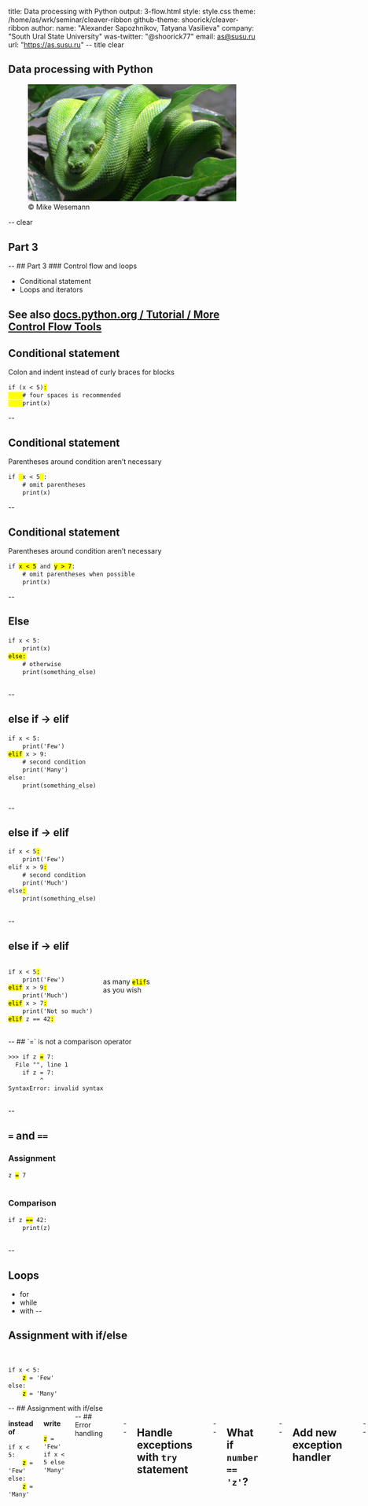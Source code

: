 title: Data processing with Python
output: 3-flow.html
style: style.css
theme: /home/as/wrk/seminar/cleaver-ribbon
github-theme: shoorick/cleaver-ribbon
author:
  name: "Alexander Sapozhnikov, Tatyana Vasilieva"
  company: "South Ural State University"
  was-twitter: "@shoorick77"
  email: as@susu.ru
  url: "https://as.susu.ru"
-- title clear
## Data processing with Python
<figure>
    <img class="cover" src="images/baumpython-cropped.jpg" alt="Python">
    <figcaption class="copyright right white">
        © Mike Wesemann
    </figcaption>
</figure>
-- clear
<h2 class="shout shrink">Part 3</h2>
--
## Part 3
### Control flow and loops

* Conditional statement
* Loops and iterators

See also [docs.python.org / Tutorial / More Control Flow Tools](https://docs.python.org/3.7/tutorial/controlflow.html)
--
## Conditional statement

Colon and indent instead of curly braces for blocks

<pre>
<code>if (x &lt; 5)<mark>:</mark>
<mark>    </mark><span class="comment"># four spaces is recommended</span>
<mark>    </mark>print(x)</code>
</pre>
--
## Conditional statement

Parentheses around condition aren’t necessary

<pre>
<code>if <mark> </mark>x &lt; 5<mark> </mark>:
    <span class="comment"># omit parentheses</span>
    print(x)</code>
</pre>
--
## Conditional statement

Parentheses around condition aren’t necessary

<pre>
<code>if <mark>x &lt; 5</mark> and <mark>y &gt; 7</mark>:
    <span class="comment"># omit parentheses when possible</span>
    print(x)</code>
</pre>

--
## Else

<pre>
<code>if x &lt; 5:
    print(x)
<mark>else:</mark>
    <span class="comment"># otherwise</span>
    print(something_else)
</code>
</pre>
--
## else if → elif

<pre>
<code>if x &lt; 5:
    print('Few')
<mark class="green">elif</mark> x &gt; 9:
    <span class="comment"># second condition</span>
    print('Many')
else:
    print(something_else)
</code>
</pre>
--
## else if → elif

<pre>
<code>if x &lt; 5<mark>:</mark>
    print('Few')
elif x &gt; 9<mark>:</mark>
    <span class="comment"># second condition</span>
    print('Much')
else<mark>:</mark>
    print(something_else)
</code>
</pre>
--
## else if → elif

<div class="two columns">
<div>
<pre>
<code>if x &lt; 5<mark>:</mark>
    print('Few')
<mark class="green">elif</mark> x &gt; 9<mark>:</mark>
    print('Much')
<mark class="green">elif</mark> x &gt; 7<mark>:</mark>
    print('Not so much')
<mark class="green">elif</mark> z == 42<mark>:</mark>
</code>
</pre>
</div><div>
<br><br>
as many <code><mark class="green">elif</mark></code>s
<br>as you wish
</div></div>
--
## `=` is not a comparison operator

<pre>
<code>&gt;&gt;&gt; if z <mark class="important">=</mark> 7:
  File "<stdin>", line 1
    if z = 7:
         ^
SyntaxError: invalid syntax
</code>
</pre>

--
## `=` and `==`

### Assignment
<pre>
<code>z <mark class="orange">=</mark> 7
</code>
</pre>

### Comparison

<pre>
<code>if z <mark class="green">==</mark> 42:
    <span class="comment">print(z)</span>
</code>
</pre>
--
## Loops
  * for
  * while
  * with
--
## Assignment with if/else

<div class="two columns">
<div>
&nbsp;
<pre><code>if x &lt; 5:
    <mark>z</mark> = 'Few'
else:
    <mark>z</mark> = 'Many'
</code></pre></div>
</div>
--
## Assignment with if/else

<div class="two columns">
<div>

**instead of**

<pre><code>if x &lt; 5:
    <mark>z</mark> = 'Few'
else:
    <mark>z</mark> = 'Many'
</code></pre>
</div><div>

**write**

<div><pre><code><mark>z</mark> = 'Few' if x < 5 else 'Many'</code>
</pre>
</div>
</div>
--
## Error handling

<pre><code>&gt;&gt;&gt; stuff = ['hydrogen', 'helium', 'lithium']
&gt;&gt;&gt; <mark>number</mark> = input('Enter number of element ')
Enter number of element <mark>42</mark>
&gt;&gt;&gt; print(stuff[int(<mark>number</mark>)])
<span class="error">Traceback (most recent call last):
  File "&lt;stdin&gt;", line 1, in &lt;module&gt;
<mark class="orange">IndexError</mark>: list index out of range</span>
</code></pre>
--
## Handle exceptions with `try` statement

<pre><code>&gt;&gt;&gt; <mark>try:</mark>
...     print(stuff[int(number)])
... <mark class="orange">except IndexError</mark>:
...     print(f'Wrong index. Use number less than {len(stuff)}')
...
Wrong index. Use number less than 3
</code></pre>
--
## What if `number == 'z'`?

<pre><code>&gt;&gt;&gt; <mark>try:</mark>
...     print(stuff[int(number)])
... <mark class="orange">except IndexError</mark>:
...     print(f'Wrong index. Use number less than {len(stuff)}')
...
<span class="error">Traceback (most recent call last):
  File "<stdin>", line 2, in <module>
<mark class="orange">ValueError</mark>: invalid literal for int() with base 10: 'z'</span>
</code></pre>
--
## Add new exception handler

<pre><code>&gt;&gt;&gt; <mark>try:</mark>
...     print(stuff[int(number)])
... <mark class="orange">except IndexError</mark>:
...     print(f'Wrong index. Use number less than {len(stuff)}')
... <mark class="orange">except ValueError</mark>:
...     print(f'Index must be an integer number')
</code></pre>
--
## Add `else` when there is no any exception
<pre><code>&gt;&gt;&gt; <mark>try:</mark> <span class="comment"># number == 2</span>
...     print(stuff[int(number)])
... <span class="comment"># skipped</span>
... <mark class="green">else</mark>:
...     print('OK')
...
lithium
OK
</code></pre>
--
## `finally` is executing after all checks
<div class="two columns">
<div>
<pre><code>... <span class="comment"># skipped</span>
... <mark class="green">else</mark>:
...     print('OK')
... <mark class="blue">finally</mark>:
...     print("That's all folks!")
...</code></pre>
</div><div>
<h3>output:</h3>
<pre><code>lithium
OK
That's all folks!
</code></pre>
</div></div>
--
## `finally` is executing after all checks
<div class="two columns">
<div>
<pre><code><mark>try:</mark>
...     print(stuff[int(number)])
... <mark class="orange">except IndexError</mark>:
...     print(f'Wrong index...
... <span class="comment"># skipped</span>
... <mark class="blue">finally</mark>:
...     print("That's all folks!")</code></pre>
</div><div>
when `number` is wrong
<h3>output:</h3>
<pre><code>Wrong index. Use number less than 3
That's all folks!
</code></pre>
</div></div>

--
<h2 class="shout">Loops</h2>
--
## <mark>for</mark> loop

<pre><code>
for <mark class="orange">item</mark> in <mark class="green">sequence</mark>:
    <span class="comment"># do something</span>
</code></pre>
--
## Iterate through list

<pre><code>
people = ['Alice', 'Bob', 'Charlie']
for <mark class="orange">person</mark> in <mark class="green">people</mark>:
    print(person)
</code></pre>
--
## Iterate over range

<pre><code>
teen = range(13, 20)
for <mark class="orange">age</mark> in <mark class="green">teen</mark>:
    print(f'Age is {age}')
</code></pre>
--
## Iterate over range

<pre><code>
teen = range(13, 20)
for <mark class="orange">age</mark> in <mark class="green">teen</mark>:
    print(f'Age is {age}')

for <mark class="orange">i</mark> in <mark class="green">range(10)</mark>:
    do_something() <span class="comment"># ten times</span>
</code></pre>
--
## Counter name

`i`, `j`, `k` (and `x`, `y`, `z`) are good names for counter variables
<pre><code>
for <mark class="orange">x</mark> in width:
    for <mark>y</mark> in height:
        for <mark class="green">z</mark> in depth:
            do_something(<mark class="orange">x</mark>, <mark>y</mark>, <mark class="green">z</mark>)
</code></pre>
--
## How to iterate over several sequences simultaneously?

<pre><code>
<mark class="orange">colors</mark> = ['red',   'orange', 'yellow'  ]
<mark>people</mark> = ['Alice', 'Bob',    'Charlie' ]
<mark class="green">fruits</mark> = ['apple', 'banana', 'cucumber']
</code></pre>
--
## How to iterate over several sequences simultaneously?

<pre><code>
colors = [<mark class="blue">'red',  </mark> 'orange', 'yellow'  ]
people = [<mark class="blue">'Alice',</mark> 'Bob',    'Charlie' ]
fruits = [<mark class="blue">'apple',</mark> 'banana', 'cucumber']
</code></pre>
--
## How to iterate over several sequences simultaneously?

<pre><code>
colors = ['red',   <mark class="blue">'orange',</mark> 'yellow'  ]
people = ['Alice', <mark class="blue">'Bob',   </mark> 'Charlie' ]
fruits = ['apple', <mark class="blue">'banana',</mark> 'cucumber']
</code></pre>
--
## How to iterate over several sequences simultaneously?

<pre><code>
colors = ['red',   'orange', <mark class="blue">'yellow'  </mark>]
people = ['Alice', 'Bob',    <mark class="blue">'Charlie' </mark>]
fruits = ['apple', 'banana', <mark class="blue">'cucumber'</mark>]
</code></pre>
--
## zip

<pre>
<code>&gt;&gt;&gt; for <mark class="orange">color</mark>, <mark>name</mark>, <mark class="green">fruit</mark> in zip(<mark class="orange">colors</mark>, <mark>people</mark>, <mark class="green">fruits</mark>):
...     print(f'{<mark>name</mark>} has {<mark class="orange">color</mark>} {<mark class="green">fruit</mark>}')
...
Alice has red apple
<mark>Bob</mark> has <mark class="orange">orange</mark> <mark class="green">banana</mark>
Charlie</mark> has yellow cucumber
</code></pre>
--
## How to enumerate items?

1. First
2. Second
3. Third
4. Fourth
5. Fifth

--
## Example: chemical elements
```python
>>> stuff = ['hydrogen', 'helium', 'lithium']
```

![name → value](images/periodic-table.dot.svg)
--
## Classic way
```python
>>> stuff = ['hydrogen', 'helium', 'lithium']
>>> for i in range(len(stuff)):
...     print(i + 1, stuff[i])
...
1 hydrogen
2 helium
3 lithium
```
--
## Use zip and range for numbering

```python
>>> for number, name in zip(range(1, len(stuff) + 1), stuff):
...     print(number, name)
...
1 hydrogen
2 helium
3 lithium
```
--
## enumerate
```python
>>> for number, name in enumerate(stuff):
...     print(number, name)
...
0 hydrogen
1 helium
2 lithium
```
--
## enumerate

<pre>
<code>&gt;&gt;&gt; for number, name in enumerate(stuff, <mark>start=1</mark>):
...     print(number, name)
...
<mark>1</mark> hydrogen
<mark>2</mark> helium
<mark>3</mark> lithium
</code></pre>
--
## Iterate over dict — see its methods

<pre>
<code>&gt;&gt;&gt; fruits = {'apple': 'red', 'banana': 'yellow', 'cucumber': 'green'}
&gt;&gt;&gt; fruits.<mark>items</mark>()
dict_items([('apple', 'red'), ('banana', 'yellow'), ('cucumber', 'green')])
&gt;&gt;&gt; fruits.<mark class="green">keys</mark>()
dict_keys(['apple', 'banana', 'cucumber'])
&gt;&gt;&gt; fruits.<mark class="orange">values</mark>()
dict_values(['red', 'yellow', 'green'])
</code></pre>
--
## Iterate over whole dict

<pre>
<code>&gt;&gt;&gt; for fruit, color in fruits.<mark>items</mark>():
...     print(f'{fruit} is {color}')
...
apple is red
banana is yellow
cucumber is green
</code></pre>
--
## Iterate over keys of dict

<pre>
<code>&gt;&gt;&gt; for fruit in fruits.<mark class="green">keys</mark>():
...     print(fruits[fruit], fruit)
...
red apple
yellow banana
green cucumber
</code></pre>
--
## while

<pre>
<code>while <mark>condition:</mark>
    <span class="comment"># do something</span>
</code></pre>
--
## while

<pre>
<code>&gt;&gt;&gt; rest = 3
&gt;&gt;&gt; while <mark>rest &gt; 0</mark>:
...     print(f'Rest is {rest}')
...     rest -= 1
...
Rest is 3
Rest is 2
Rest is 1
</code></pre>
--
## while

<pre>
<code>&gt;&gt;&gt; rest = 3
&gt;&gt;&gt; while <mark>rest</mark>:
...     print(f'Rest is {rest}')
...     rest -= 1
...
Rest is 3
Rest is 2
Rest is 1
</code></pre>
--
## while

<pre>
<code>&gt;&gt;&gt; rest = 3
&gt;&gt;&gt; while rest:
...     print(f'Rest is {rest}')
...     rest <mark>-=</mark> 1
</code></pre>
--
## Increment and decrement

<pre><code>variable <mark class="green">+=</mark> delta  <span class="comment"># increase</span>
variable <mark class="orange">-=</mark> delta  <span class="comment"># decrease</span>
</code></pre>

Unlike C, C++, Java, JavaScript, Perl, PHP, Ruby etc

### Python has no `++` and `--` operators

--
## Python has no `++` and `--` operators

```python
>>> 3++2  # 3 + +2
5
>>> 4--5  # 4 − (−5) = 4 + 5
9
```

--
## Python has no `++` and `--` operators

```python
>>> 7++
  File "", line 1
    7++
      ^
SyntaxError: invalid syntax
```

--
## Loop
<div class="two columns">
  <div></div>
  <div>
![Loop](images/loop.dot.svg)
</div></div>
--
## Skip rest of loop with `continue`
<div class="two columns">
  <div>
<pre>
<code>&gt;&gt;&gt; for i in range(1, 5):
...     if i < 3: <mark>continue</mark>
...     print(i)
...
3
4</code></pre>
  </div>
  <div>
    ![Loop](images/loop-continue.dot.svg)
  </div>
</div>
--
## Go away from loop with `break`
<div class="two columns">
  <div>
<pre>
<code>&gt;&gt;&gt; for i in range(1, 55):
...     print(i)
...     if i > 2: <mark class="orange">break</mark>
...
1
2
3</code></pre>
  </div>
  <div>
    ![Loop](images/loop-break.dot.svg)
  </div>
</div>
--
## Python has no postconditional loop

```python
do:
    # do something
    until condition
```

--
## Python has <mark class="orange">no postconditional loop</mark>

<img src="images/hatch-red-line.svg" alt="" style="float:left;margin-right:-180px">
```python
do:
    # do something
    until condition
```
--
## Use `break` to emulate it
<pre>
<code>&gt;&gt;&gt; while True: <span class="comment"># infinite loop</span>
...     amount = input('How many? Or type q to quit ')
...     if amount == 'q':
...         <mark class="orange">break</mark>
...
How many? Or type q to quit 4
How many? Or type q to quit q
</code></pre>
